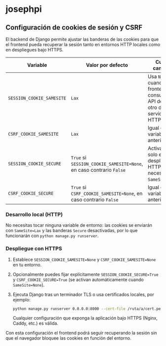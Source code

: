 # josephpi

## Configuración de cookies de sesión y CSRF

El backend de Django permite ajustar las banderas de las cookies para que el frontend pueda
recuperar la sesión tanto en entornos HTTP locales como en despliegues bajo HTTPS.

| Variable | Valor por defecto | Cuándo cambiarla |
| --- | --- | --- |
| `SESSION_COOKIE_SAMESITE` | `Lax` | Usa `None` solo cuando el frontend consuma la API desde otro dominio servido bajo HTTPS. |
| `CSRF_COOKIE_SAMESITE` | `Lax` | Igual que la variable anterior. |
| `SESSION_COOKIE_SECURE` | `True` si `SESSION_COOKIE_SAMESITE=None`, en caso contrario `False` | Activa `True` solo en despliegues HTTPS que necesiten `SameSite=None`. |
| `CSRF_COOKIE_SECURE` | `True` si `CSRF_COOKIE_SAMESITE=None`, en caso contrario `False` | Igual que la variable anterior. |

### Desarrollo local (HTTP)

No necesitas tocar ninguna variable de entorno: las cookies se enviarán con `SameSite=Lax` y
las banderas `Secure` desactivadas, por lo que funcionarán con `python manage.py runserver`.

### Despliegue con HTTPS

1. Establece `SESSION_COOKIE_SAMESITE=None` y `CSRF_COOKIE_SAMESITE=None` en tu entorno.
2. Opcionalmente puedes fijar explícitamente `SESSION_COOKIE_SECURE=True` y
   `CSRF_COOKIE_SECURE=True` (se activan automáticamente cuando `SameSite=None`).
3. Ejecuta Django tras un terminador TLS o usa certificados locales, por ejemplo:

   ```bash
   python manage.py runserver 0.0.0.0:8000 --cert-file /ruta/a/cert.pem --key-file /ruta/a/key.pem
   ```

   Cualquier configuración que exponga la aplicación bajo HTTPS (Nginx, Caddy, etc.) es válida.

Con esta configuración el frontend podrá seguir recuperando la sesión sin que el navegador
bloquee las cookies en función del entorno.
